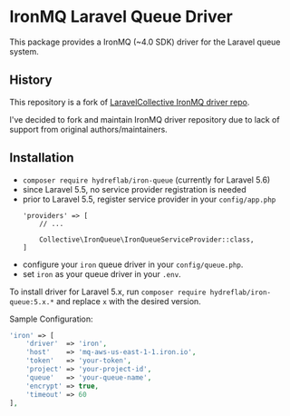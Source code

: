 # IronMQ Laravel Queue Driver

This package provides a IronMQ (~4.0 SDK) driver for the Laravel queue system.

## History
This repository is a fork of [LaravelCollective IronMQ driver repo](https://github.com/LaravelCollective/iron-queue).

I've decided to fork and maintain IronMQ driver repository due to lack of support from original authors/maintainers.

## Installation
- `composer require hydreflab/iron-queue` (currently for Laravel 5.6)
- since Laravel 5.5, no service provider registration is needed
- prior to Laravel 5.5, register service provider in your `config/app.php`
    ```
    'providers' => [
        // ...
    
        Collective\IronQueue\IronQueueServiceProvider::class,
    ]
    ```
- configure your `iron` queue driver in your `config/queue.php`.
- set `iron` as your queue driver in your `.env`.

To install driver for Laravel 5.x, run `composer require hydreflab/iron-queue:5.x.*` and replace `x` with the desired version.

Sample Configuration:

```php
'iron' => [
    'driver'  => 'iron',
    'host'    => 'mq-aws-us-east-1-1.iron.io',
    'token'   => 'your-token',
    'project' => 'your-project-id',
    'queue'   => 'your-queue-name',
    'encrypt' => true,
    'timeout' => 60
],
```
